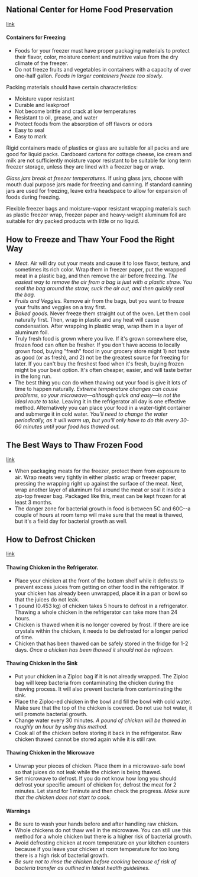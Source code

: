 ## National Center for Home Food Preservation
[link](http://nchfp.uga.edu/how/freeze/containers.html)

#### Containers for Freezing

- Foods for your freezer must have proper packaging materials to protect their flavor, color, moisture content and nutritive value from the dry climate of the freezer.
- Do not freeze fruits and vegetables in containers with a capacity of over one-half gallon. *Foods in larger containers freeze too slowly.*

Packing materials should have certain characteristics:

- Moisture vapor resistant
- Durable and leakproof
- Not become brittle and crack at low temperatures
- Resistant to oil, grease, and water
- Protect foods from the absorption of off flavors or odors
- Easy to seal
- Easy to mark

Rigid containers made of plastics or glass are suitable for all packs and are good for liquid packs. Cardboard cartons for cottage cheese, ice cream and milk are not sufficiently moisture vapor resistant to be suitable for long term freezer storage, unless they are lined with a freezer bag or wrap.

*Glass jars break at freezer temperatures.* If using glass jars, choose with mouth dual purpose jars made for freezing and canning. If standard canning jars are used for freezing, leave extra headspace to allow for expansion of foods during freezing.

Flexible freezer bags and moisture-vapor resistant wrapping materials such as plastic freezer wrap, freezer paper and heavy-weight aluminum foil are suitable for dry packed products with little or no liquid.

## How to Freeze and Thaw Your Food the Right Way

- *Meat.* Air will dry out your meats and cause it to lose flavor, texture, and sometimes its rich color. Wrap them in freezer paper, put the wrapped meat in a plastic bag, and then remove the air before freezing. *The easiest way to remove the air from a bag is just with a plastic straw. You seal the bag around the straw, suck the air out, and then quickly seal the bag.*
- *Fruits and Veggies.* Remove air from the bags, but you want to freeze your fruits and veggies on a tray first.
- *Baked goods.* Never freeze them straight out of the oven. Let them cool naturally first. Then, wrap in plastic and any heat will cause condensation. After wrapping in plastic wrap, wrap them in a layer of aluminum foil.
-  Truly fresh food is grown where you live. If it's grown somewhere else, frozen food can often be fresher. If you don't have access to locally grown food, buying "fresh" food in your grocery store might 1) not taste as good (or as fresh), and 2) not be the greatest source for freezing for later. If you can't buy the freshest food when it's fresh, buying frozen might be your best option. It's often cheaper, easier, and will taste better in the long run.
- The best thing you can do when thawing out your food is give it lots of time to happen naturally. *Extreme temperature changes can cause problems, so your microwave—although quick and easy—is not the ideal route to take.* Leaving it in the refrigerator all day is one effective method. Alternatively you can place your food in a water-tight container and submerge it in cold water. *You'll need to change the water periodically, as it will warm up, but you'll only have to do this every 30-60 minutes until your food has thawed out.*

## The Best Ways to Thaw Frozen Food
[link](http://lifehacker.com/the-best-and-quickest-ways-to-thaw-frozen-food-1567753280)

- When packaging meats for the freezer, protect them from exposure to air. Wrap meats very tightly in either plastic wrap or freezer paper, pressing the wrapping right up against the surface of the meat. Next, wrap another layer of aluminum foil around the meat or seal it inside a zip-top freezer bag. Packaged like this, meat can be kept frozen for at least 3 months.
- The danger zone for bacterial growth in food is between 5C and 60C--a couple of hours at room temp will make sure that the meat is thawed, but it's a field day for bacterial growth as well.

## How to Defrost Chicken
[link](http://www.wikihow.com/Defrost-Chicken)

#### Thawing Chicken in the Refrigerator.
- Place your chicken at the front of the bottom shelf while it defrosts to prevent excess juices from getting on other food in the refrigerator. If your chicken has already been unwrapped, place it in a pan or bowl so that the juices do not leak.
- 1 pound (0.453 kg) of chicken takes 5 hours to defrost in a refrigerator. Thawing a whole chicken in the refrigerator can take more than 24 hours.
- Chicken is thawed when it is no longer covered by frost. If there are ice crystals within the chicken, it needs to be defrosted for a longer period of time.
- Chicken that has been thawed can be safely stored in the fridge for 1-2 days. *Once a chicken has been thawed it should not be refrozen.*

#### Thawing Chicken in the Sink
- Put your chicken in a Ziploc bag if it is not already wrapped. The Ziploc bag will keep bacteria from contaminating the chicken during the thawing process. It will also prevent bacteria from contaminating the sink.
- Place the Ziploc-ed chicken in the bowl and fill the bowl with cold water. Make sure that the top of the chicken is covered. Do not use hot water, it will promote bacterial growth.
- Change water every 30 minutes. *A pound of chicken will be thawed in roughly an hour by using this method.*
- Cook all of the chicken before storing it back in the refrigerator. Raw chicken thawed cannot be stored again while it is still raw.

#### Thawing Chicken in the Microwave

- Unwrap your pieces of chicken. Place them in a microwave-safe bowl so that juices do not leak while the chicken is being thawed.
- Set microwave to defrost. If you do not know how long you should defrost your specific amount of chicken for, defrost the meat for 2 minutes. Let stand for 1 minute and then check the progress. *Make sure that the chicken does not start to cook.*

#### Warnings

- Be sure to wash your hands before and after handling raw chicken.
- Whole chickens do not thaw well in the microwave. You can still use this method for a whole chicken but there is a higher risk of bacterial growth.
- Avoid defrosting chicken at room temperature on your kitchen counters because if you leave your chicken at room temperature for too long there is a high risk of bacterial growth.
- *Be sure not to rinse the chicken before cooking because of risk of bacteria transfer as outlined in latest health guidelines.*


